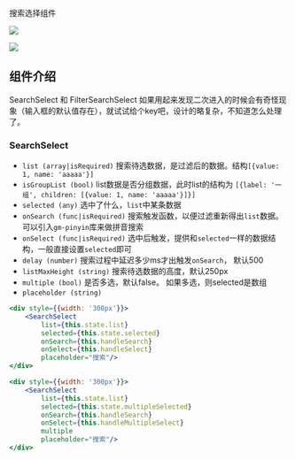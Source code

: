 搜索选择组件

![](http://7xlnio.com1.z0.glb.clouddn.com/16-8-1/50788226.jpg)

![](http://7xlnio.com1.z0.glb.clouddn.com/16-8-1/61264044.jpg)

## 组件介绍

SearchSelect  和 FilterSearchSelect 如果用起来发现二次进入的时候会有奇怪现象（输入框的默认值存在），就试试给个key吧，设计的略复杂，不知道怎么处理了。

### SearchSelect

- `list (array|isRequired)` 搜索待选数据，是过滤后的数据。结构`[{value: 1, name: 'aaaaa'}]`
- `isGroupList (bool)` list数据是否分组数据，此时list的结构为 `[{label: '一组', children: [{value: 1, name: 'aaaaa'}]}]`
- `selected (any)` 选中了什么，`list`中某条数据
- `onSearch (func|isRequired)` 搜索触发函数，以便过滤重新得出`list`数据。 可以引入`gm-pinyin`库来做拼音搜索
- `onSelect (func|isRequired)` 选中后触发，提供和`selected`一样的数据结构，一般直接设置`selected`即可
- `delay (number)` 搜索过程中延迟多少ms才出触发`onSearch`， 默认500
- `listMaxHeight (string)` 搜索待选数据的高度，默认250px
- `multiple (bool)` 是否多选，默认false。 如果多选，则selected是数组
- `placeholder (string)`


```jsx
<div style={{width: '300px'}}>
    <SearchSelect
        list={this.state.list}
        selected={this.state.selected}
        onSearch={this.handleSearch}
        onSelect={this.handleSelect}
        placeholder="搜索"/>
</div>

<div style={{width: '300px'}}>
    <SearchSelect
        list={this.state.list}
        selected={this.state.multipleSelected}
        onSearch={this.handleSearch}
        onSelect={this.handleMultipleSelect}
        multiple
        placeholder="搜索"/>
</div>
```